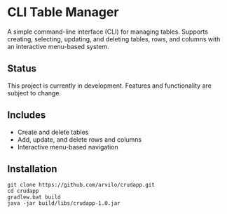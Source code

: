 # CLI Table Manager

A simple command-line interface (CLI) for managing tables. Supports creating, selecting, updating, and deleting tables, rows, and columns with an interactive menu-based system.

## Status
This project is currently in development. Features and functionality are subject to change.

## Includes
- Create and delete tables
- Add, update, and delete rows and columns
- Interactive menu-based navigation
## Installation
```
git clone https://github.com/arvilo/crudapp.git
cd crudapp
gradlew.bat build
java -jar build/libs/crudapp-1.0.jar
```
